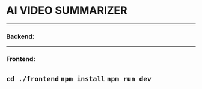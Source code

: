 # AI VIDEO SUMMARIZER 



---
### Backend: 

---
### Frontend: 
```cd ./frontend```
```npm install```
```npm run dev```
--
